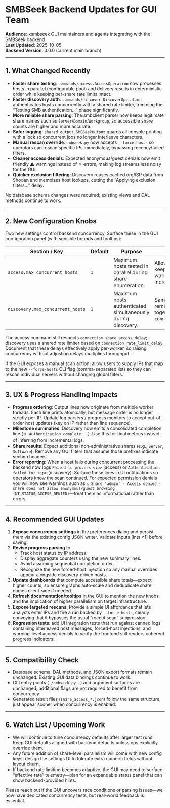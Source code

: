 # SMBSeek Backend Updates for GUI Team

**Audience**: xsmbseek GUI maintainers and agents integrating with the SMBSeek backend  
**Last Updated**: 2025-10-05  
**Backend Version**: 3.0.0 (current main branch)

---

## 1. What Changed Recently

- **Faster share testing**: `commands/access.AccessOperation` now processes hosts in parallel (configurable pool) and delivers results in deterministic order while keeping per-share rate limits intact.
- **Faster discovery auth**: `commands/discover.DiscoverOperation` authenticates hosts concurrently with a shared rate limiter, trimming the “Testing SMB authentication…” phase significantly.
- **More reliable share parsing**: The smbclient parser now keeps legitimate share names such as `Server`/`Domain`/`Workgroup`, so accessible share counts are higher and more accurate.
- **Safer logging**: `shared.output.SMBSeekOutput` guards all console printing with a lock so concurrent jobs no longer interleave characters.
- **Manual rescan override**: `smbseek.py` now accepts `--force-hosts` so operators can rescan specific IPs immediately, bypassing recency/failed filters.
- **Cleaner access denials**: Expected anonymous/guest denials now emit friendly ⚠ warnings instead of ✗ errors, making log streams less noisy for the GUI.
- **Quicker exclusion filtering**: Discovery reuses cached org/ISP data from Shodan and memoizes host lookups, cutting the “Applying exclusion filters…” delay.

No database schema changes were required; existing views and DAL methods continue to work.

---

## 2. New Configuration Knobs

Two new settings control backend concurrency. Surface these in the GUI configuration panel (with sensible bounds and tooltips):

| Section / Key | Default | Purpose | GUI Guidance |
| --- | --- | --- | --- |
| `access.max_concurrent_hosts` | `1` | Maximum hosts tested in parallel during share enumeration. | Allow values ≥1. For safety, keep defaults on first run and warn users that higher values increase network load. |
| `discovery.max_concurrent_hosts` | `1` | Maximum hosts authenticated simultaneously during discovery. | Same handling as above; remind operators to tune together with `connection.rate_limit_delay`. |

The access command still respects `connection.share_access_delay`; discovery uses a shared rate limiter based on `connection.rate_limit_delay`. Document that these delays effectively apply per-worker, so raising concurrency without adjusting delays multiplies throughput.

If the GUI exposes a manual scan action, allow users to supply IPs that map to the new `--force-hosts` CLI flag (comma-separated list) so they can rescan individual servers without changing global filters.

---

## 3. UX & Progress Handling Impacts

- **Progress ordering**: Output lines now originate from multiple worker threads. Each line prints atomically, but message order is no longer strictly per-IP. Update log parsers / progress monitors to accept out-of-order host updates (key on IP rather than line sequence).
- **Milestone summaries**: Discovery now emits a consolidated completion line (`📊 Authentication complete: …`). Use this for final metrics instead of inferring from incremental logs.
- **Share results**: Expect additional non-administrative shares (e.g., `Server`, `Software`). Remove any GUI filters that assume those prefixes indicate section headers.
- **Error reporting**: When a host fails during concurrent processing the backend now logs `Failed to process <ip>` (access) or `Authentication failed for <ip>` (discovery). Surface these lines in UI notifications so operators know the scan continued. For expected permission denials you will now see warnings such as `⚠ Share 'admin' - Access denied - share does not allow anonymous/guest browsing (NT_STATUS_ACCESS_DENIED)`—treat them as informational rather than errors.

---

## 4. Recommended GUI Updates

1. **Expose concurrency settings** in the preferences dialog and persist them via the existing config JSON writer. Validate inputs (ints ≥1) before saving.
2. **Revise progress parsing** to:
   - Track host status by IP address.
   - Display aggregate counters using the new summary lines.
   - Avoid assuming sequential completion order.
   - Recognize the new forced-host injection so any manual overrides appear alongside discovery-driven hosts.
3. **Update dashboards** that compute accessible share totals—expect higher counts, so ensure graphs auto-scale and deduplicate share names client-side if needed.
4. **Refresh documentation/tooltips** in the GUI to mention the new knobs and the implication of higher parallelism on target infrastructure.
5. **Expose targeted rescans**: Provide a simple UI affordance that lets analysts enter IPs and fire a run backed by `--force-hosts`, clearly conveying that it bypasses the usual “recent scan” suppression.
6. **Regression tests**: add UI integration tests that run against canned logs containing interleaved host messages, forced-host injections, and warning-level access denials to verify the frontend still renders coherent progress indicators.

---

## 5. Compatibility Check

- Database schema, DAL methods, and JSON export formats remain unchanged. Existing GUI data bindings continue to work.
- CLI entry points (`./smbseek.py …`) and argument surfaces are unchanged; additional flags are not required to benefit from concurrency.
- Generated result files (`share_access_*.json`) follow the same structure, just appear sooner when concurrency is enabled.

---

## 6. Watch List / Upcoming Work

- We will continue to tune concurrency defaults after larger test runs. Keep GUI defaults aligned with backend defaults unless ops explicitly override them.
- Any future addition of share-level parallelism will come with new config keys; design the settings UI to tolerate extra numeric fields without layout churn.
- If backend rate limiting becomes adaptive, the GUI may need to surface “effective rate” telemetry—plan for an expandable status panel that can show backend-provided hints.

Please reach out if the GUI uncovers race conditions or parsing issues—we now have dedicated concurrency tests, but real-world feedback is essential.
